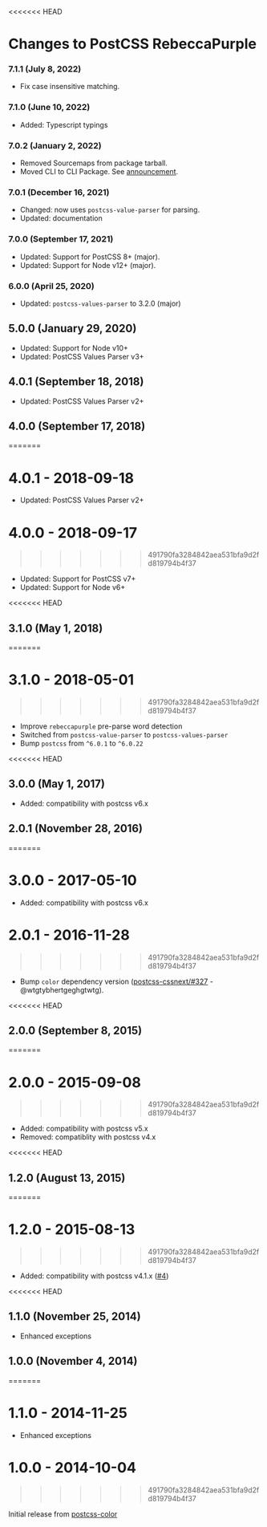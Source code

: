 <<<<<<< HEAD
# Changes to PostCSS RebeccaPurple

### 7.1.1 (July 8, 2022)

- Fix case insensitive matching.

### 7.1.0 (June 10, 2022)

- Added: Typescript typings

### 7.0.2 (January 2, 2022)

- Removed Sourcemaps from package tarball.
- Moved CLI to CLI Package. See [announcement](https://github.com/csstools/postcss-plugins/discussions/121).

### 7.0.1 (December 16, 2021)

- Changed: now uses `postcss-value-parser` for parsing.
- Updated: documentation

### 7.0.0 (September 17, 2021)

- Updated: Support for PostCSS 8+ (major).
- Updated: Support for Node v12+ (major).

### 6.0.0 (April 25, 2020)

- Updated: `postcss-values-parser` to 3.2.0 (major)

## 5.0.0 (January 29, 2020)

- Updated: Support for Node v10+
- Updated: PostCSS Values Parser v3+

## 4.0.1 (September 18, 2018)

- Updated: PostCSS Values Parser v2+

## 4.0.0 (September 17, 2018)
=======
# 4.0.1 - 2018-09-18

- Updated: PostCSS Values Parser v2+

# 4.0.0 - 2018-09-17
>>>>>>> 491790fa3284842aea531bfa9d2fd819794b4f37

- Updated: Support for PostCSS v7+
- Updated: Support for Node v6+

<<<<<<< HEAD
## 3.1.0 (May 1, 2018)
=======
# 3.1.0 - 2018-05-01
>>>>>>> 491790fa3284842aea531bfa9d2fd819794b4f37

- Improve `rebeccapurple` pre-parse word detection
- Switched from `postcss-value-parser` to `postcss-values-parser`
- Bump `postcss` from `^6.0.1` to `^6.0.22`

<<<<<<< HEAD
## 3.0.0 (May 1, 2017)

- Added: compatibility with postcss v6.x

## 2.0.1 (November 28, 2016)
=======
# 3.0.0 - 2017-05-10

- Added: compatibility with postcss v6.x

# 2.0.1 - 2016-11-28
>>>>>>> 491790fa3284842aea531bfa9d2fd819794b4f37

- Bump `color` dependency version
([postcss-cssnext/#327](https://github.com/MoOx/postcss-cssnext/issues/327) - @wtgtybhertgeghgtwtg).

<<<<<<< HEAD
## 2.0.0 (September 8, 2015)
=======
# 2.0.0 - 2015-09-08
>>>>>>> 491790fa3284842aea531bfa9d2fd819794b4f37

- Added: compatibility with postcss v5.x
- Removed: compatiblity with postcss v4.x

<<<<<<< HEAD
## 1.2.0 (August 13, 2015)
=======
# 1.2.0 - 2015-08-13
>>>>>>> 491790fa3284842aea531bfa9d2fd819794b4f37

- Added: compatibility with postcss v4.1.x
([#4](https://github.com/postcss/postcss-color-rebeccapurple/pull/4))

<<<<<<< HEAD
## 1.1.0 (November 25, 2014)

- Enhanced exceptions

## 1.0.0 (November 4, 2014)
=======
# 1.1.0 - 2014-11-25

- Enhanced exceptions

# 1.0.0 - 2014-10-04
>>>>>>> 491790fa3284842aea531bfa9d2fd819794b4f37

Initial release from [postcss-color](https://github.com/postcss/postcss-color)
